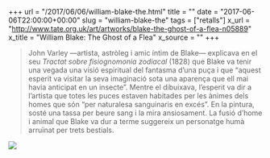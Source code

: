 +++
url = "/2017/06/06/william-blake-the.html"
title = ""
date = "2017-06-06T22:00:00+00:00"
slug = "william-blake-the"
tags = ["retalls"]
x_url = "http://www.tate.org.uk/art/artworks/blake-the-ghost-of-a-flea-n05889"
x_title = "William Blake: The Ghost of a Flea"
x_source = ""
+++


> John Varley —artista, astròleg i amic íntim de Blake— explicava en el seu *Tractat sobre fisiognomonia zodiacal* (1828) que Blake va tenir una vegada una visió espiritual del fantasma d’una puça i que “aquest esperit va visitar la seva imaginació sota una aparença que ell mai havia anticipat en un insecte”. Mentre el dibuixava, l’esperit va dir a l’artista que totes les puces estaven habitades per les ànimes dels homes que són “per naturalesa sanguinaris en excés”. En la pintura, sosté una tassa per beure sang i la mira ansiosament. La fusió d’home i animal que Blake va dur a terme suggereix un personatge humà arruïnat per trets bestials.

<a href="https://commons.wikimedia.org/wiki/File%3AWilliam_Blake_-_The_Ghost_of_a_Flea_-_Google_Art_Project.jpg"><img src="/uploads/2019/3b427e5b18.jpg" class="img-responsive"></a>
